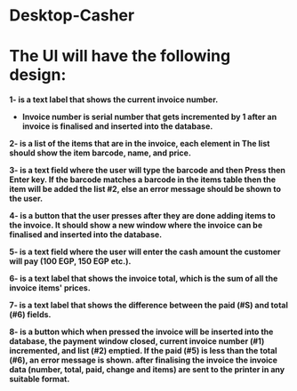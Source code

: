 # Desktop-Casher
# The UI will have the following design:
**1- is a text label that shows the current invoice number.**
  
  - **Invoice number is serial number that gets incremented by 1 after an invoice is finalised and inserted into the database.**
  
**2- is a list of the items that are in the invoice, each element in The list should show the item barcode, name, and price.**
  
**3- is a text field where the user will type the barcode and then Press then Enter key. If the barcode matches a barcode in the items table then the item will be added the list #2, else an error message should be shown to the user.**
  
**4- is a button that the user presses after they are done adding items to the invoice. It should show a new window where the invoice can be finalised and inserted into the database.**

**5- is a text field where the user will enter the cash amount the customer will pay (100 EGP, 150 EGP etc.).**

**6- is a text label that shows the invoice total, which is the sum of all the invoice items' prices.**

**7- is a text label that shows the difference between the paid (#S) and total (#6) fields.**

**8- is a button which when pressed the invoice will be inserted into the database, the payment window closed, current invoice number (#1) incremented, and list (#2) emptied. If the paid (#5) is less than the total (#6), an error message is shown. after finalising the invoice the invoice data (number, total, paid, change and items) are sent to the printer in any suitable format.**

